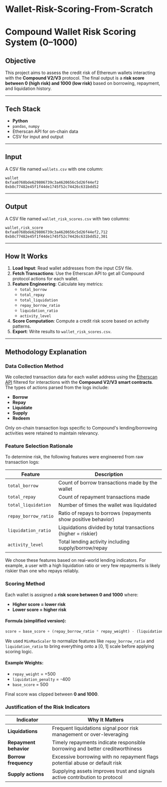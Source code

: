 # Wallet-Risk-Scoring-From-Scratch
# Compound Wallet Risk Scoring System (0–1000)

## Objective

This project aims to assess the credit risk of Ethereum wallets interacting with the **Compound V2/V3** protocol. The final output is a **risk score between 0 (high risk) and 1000 (low risk)** based on borrowing, repayment, and liquidation history.

---

##  Tech Stack

- **Python**
- `pandas`, `numpy`
- Etherscan API for on-chain data
- CSV for input and output

---

## Input

A CSV file named `wallets.csv` with one column:

```csv
wallet
0xfaa0768bde629806739c3a4620656c5d26f44ef2
0xb8c77482e45f1f44de1745f52c74426c631bdd52
```

---

## Output

A CSV file named `wallet_risk_scores.csv` with two columns:

```csv
wallet,risk_score
0xfaa0768bde629806739c3a4620656c5d26f44ef2,712
0xb8c77482e45f1f44de1745f52c74426c631bdd52,301
```

---

## How It Works

1. **Load Input**: Read wallet addresses from the input CSV file.
2. **Fetch Transactions**: Use the Etherscan API to get all Compound protocol actions for each wallet.
3. **Feature Engineering**: Calculate key metrics:
   - `total_borrow`
   - `total_repay`
   - `total_liquidation`
   - `repay_borrow_ratio`
   - `liquidation_ratio`
   - `activity_level`
4. **Score Computation**: Compute a credit risk score based on activity patterns.
5. **Export**: Write results to `wallet_risk_scores.csv`.

---

## Methodology Explanation

### **Data Collection Method**
We collected transaction data for each wallet address using the [Etherscan API](https://docs.etherscan.io/) filtered for interactions with the **Compound V2/V3 smart contracts**. The types of actions parsed from the logs include:
- **Borrow**
- **Repay**
- **Liquidate**
- **Supply**
- **Redeem**

Only on-chain transaction logs specific to Compound's lending/borrowing activities were retained to maintain relevancy.

### **Feature Selection Rationale**
To determine risk, the following features were engineered from raw transaction logs:

| Feature                  | Description                                                                 |
|--------------------------|-----------------------------------------------------------------------------|
| `total_borrow`           | Count of borrow transactions made by the wallet                            |
| `total_repay`            | Count of repayment transactions made                                        |
| `total_liquidation`      | Number of times the wallet was liquidated                                  |
| `repay_borrow_ratio`     | Ratio of repays to borrows (repayments show positive behavior)             |
| `liquidation_ratio`      | Liquidations divided by total transactions (higher = riskier)              |
| `activity_level`         | Total lending activity including supply/borrow/repay                        |

We chose these features based on real-world lending indicators. For example, a user with a high liquidation ratio or very few repayments is likely riskier than one who repays reliably.

### **Scoring Method**
Each wallet is assigned a **risk score between 0 and 1000** where:
- **Higher score = lower risk**
- **Lower score = higher risk**

#### Formula (simplified version):
```python
score = base_score + (repay_borrow_ratio * repay_weight) - (liquidation_ratio * liquidation_penalty)
```

We used `MinMaxScaler` to normalize features like `repay_borrow_ratio` and `liquidation_ratio` to bring everything onto a [0, 1] scale before applying scoring logic.

#### Example Weights:
- `repay_weight` = +500  
- `liquidation_penalty` = -400  
- `base_score` = 500  

Final score was clipped between **0 and 1000**.

### **Justification of the Risk Indicators**
| Indicator              | Why It Matters                                                              |
|------------------------|------------------------------------------------------------------------------|
| **Liquidations**       | Frequent liquidations signal poor risk management or over-leveraging        |
| **Repayment behavior** | Timely repayments indicate responsible borrowing and better creditworthiness |
| **Borrow frequency**   | Excessive borrowing with no repayment flags potential abuse or default risk  |
| **Supply actions**     | Supplying assets improves trust and signals active contribution to protocol  |
